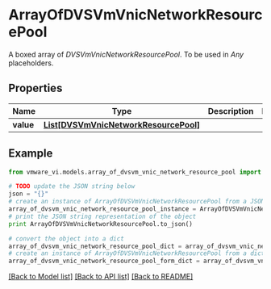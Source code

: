 # ArrayOfDVSVmVnicNetworkResourcePool

A boxed array of *DVSVmVnicNetworkResourcePool*. To be used in *Any* placeholders. 

## Properties
Name | Type | Description | Notes
------------ | ------------- | ------------- | -------------
**value** | [**List[DVSVmVnicNetworkResourcePool]**](DVSVmVnicNetworkResourcePool.md) |  | 

## Example

```python
from vmware_vi.models.array_of_dvsvm_vnic_network_resource_pool import ArrayOfDVSVmVnicNetworkResourcePool

# TODO update the JSON string below
json = "{}"
# create an instance of ArrayOfDVSVmVnicNetworkResourcePool from a JSON string
array_of_dvsvm_vnic_network_resource_pool_instance = ArrayOfDVSVmVnicNetworkResourcePool.from_json(json)
# print the JSON string representation of the object
print ArrayOfDVSVmVnicNetworkResourcePool.to_json()

# convert the object into a dict
array_of_dvsvm_vnic_network_resource_pool_dict = array_of_dvsvm_vnic_network_resource_pool_instance.to_dict()
# create an instance of ArrayOfDVSVmVnicNetworkResourcePool from a dict
array_of_dvsvm_vnic_network_resource_pool_form_dict = array_of_dvsvm_vnic_network_resource_pool.from_dict(array_of_dvsvm_vnic_network_resource_pool_dict)
```
[[Back to Model list]](../README.md#documentation-for-models) [[Back to API list]](../README.md#documentation-for-api-endpoints) [[Back to README]](../README.md)


